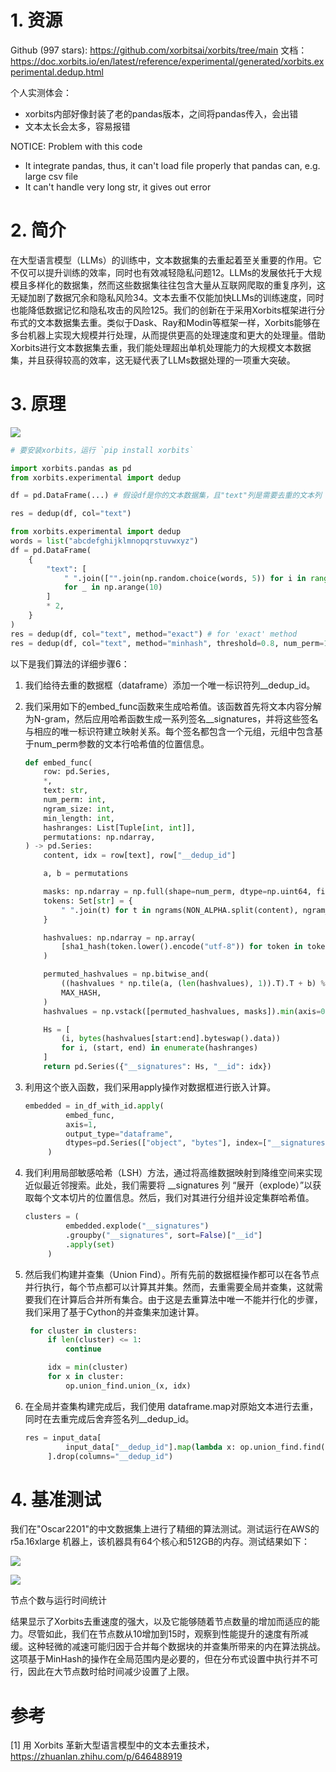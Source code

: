 # 1. 资源

Github (997 stars): https://github.com/xorbitsai/xorbits/tree/main
文档：https://doc.xorbits.io/en/latest/reference/experimental/generated/xorbits.experimental.dedup.html

个人实测体会：
- xorbits内部好像封装了老的pandas版本，之间将pandas传入，会出错
- 文本太长会太多，容易报错

NOTICE: Problem with this code
- It integrate pandas, thus, it can't load file properly that pandas can, e.g. large csv file
- It can't handle very long str, it gives out error

# 2. 简介

在大型语言模型（LLMs）的训练中，文本数据集的去重起着至关重要的作用。它不仅可以提升训练的效率，同时也有效减轻隐私问题12。LLMs的发展依托于大规模且多样化的数据集，然而这些数据集往往包含大量从互联网爬取的重复序列，这无疑加剧了数据冗余和隐私风险34。文本去重不仅能加快LLMs的训练速度，同时也能降低数据记忆和隐私攻击的风险125。我们的创新在于采用Xorbits框架进行分布式的文本数据集去重。类似于Dask、Ray和Modin等框架一样，Xorbits能够在多台机器上实现大规模并行处理，从而提供更高的处理速度和更大的处理量。借助Xorbits进行文本数据集去重，我们能处理超出单机处理能力的大规模文本数据集，并且获得较高的效率，这无疑代表了LLMs数据处理的一项重大突破。

# 3. 原理

![](.01_介绍_images/流程.png)

```python
# 要安装xorbits，运行 `pip install xorbits`

import xorbits.pandas as pd
from xorbits.experimental import dedup

df = pd.DataFrame(...) # 假设df是你的文本数据集，且"text"列是需要去重的文本列

res = dedup(df, col="text")
```

```python
from xorbits.experimental import dedup
words = list("abcdefghijklmnopqrstuvwxyz")
df = pd.DataFrame(
    {
        "text": [
            " ".join(["".join(np.random.choice(words, 5)) for i in range(50)])
            for _ in np.arange(10)
        ]
        * 2,
    }
)
res = dedup(df, col="text", method="exact") # for 'exact' method
res = dedup(df, col="text", method="minhash", threshold=0.8, num_perm=128, min_length=5, ngrams=5, seed=42) # for 'minhash' method
```

以下是我们算法的详细步骤6：

1. 我们给待去重的数据框（dataframe）添加一个唯一标识符列__dedup_id。
2. 我们采用如下的embed_func函数来生成哈希值。该函数首先将文本内容分解为N-gram，然后应用哈希函数生成一系列签名__signatures，并将这些签名与相应的唯一标识符建立映射关系。每个签名都包含一个元组，元组中包含基于num_perm参数的文本行哈希值的位置信息。

    ```python
    def embed_func(
        row: pd.Series,
        *,
        text: str,
        num_perm: int,
        ngram_size: int,
        min_length: int,
        hashranges: List[Tuple[int, int]],
        permutations: np.ndarray,
    ) -> pd.Series:
        content, idx = row[text], row["__dedup_id"]
    
        a, b = permutations
    
        masks: np.ndarray = np.full(shape=num_perm, dtype=np.uint64, fill_value=MAX_HASH)
        tokens: Set[str] = {
            " ".join(t) for t in ngrams(NON_ALPHA.split(content), ngram_size, min_length)
        }
    
        hashvalues: np.ndarray = np.array(
            [sha1_hash(token.lower().encode("utf-8")) for token in tokens], dtype=np.uint64
        )
    
        permuted_hashvalues = np.bitwise_and(
            ((hashvalues * np.tile(a, (len(hashvalues), 1)).T).T + b) % MERSENNE_PRIME,
            MAX_HASH,
        )
        hashvalues = np.vstack([permuted_hashvalues, masks]).min(axis=0)
    
        Hs = [
            (i, bytes(hashvalues[start:end].byteswap().data))
            for i, (start, end) in enumerate(hashranges)
        ]
        return pd.Series({"__signatures": Hs, "__id": idx})
    ```

3. 利用这个嵌入函数，我们采用apply操作对数据框进行嵌入计算。

    ```python
    embedded = in_df_with_id.apply(
             embed_func,
             axis=1,
             output_type="dataframe",
             dtypes=pd.Series(["object", "bytes"], index=["__signatures","__id"]),
         )
    ```

4. 我们利用局部敏感哈希（LSH）方法，通过将高维数据映射到降维空间来实现近似最近邻搜索。此处，我们需要将 __signatures 列 “展开（explode）”以获取每个文本切片的位置信息。然后，我们对其进行分组并设定集群哈希值。

    ```python
    clusters = (
             embedded.explode("__signatures")
             .groupby("__signatures", sort=False)["__id"]
             .apply(set)
         )
    ```
   
5. 然后我们构建并查集（Union Find）。所有先前的数据框操作都可以在各节点并行执行，每个节点都可以计算其并集。然而，去重需要全局并查集，这就需要我们在计算后合并所有集合。由于这是去重算法中唯一不能并行化的步骤，我们采用了基于Cython的并查集来加速计算。

    ```python
     for cluster in clusters:
         if len(cluster) <= 1:
             continue
    
         idx = min(cluster)
         for x in cluster:
             op.union_find.union_(x, idx)
    ```

6. 在全局并查集构建完成后，我们使用 dataframe.map对原始文本进行去重，同时在去重完成后舍弃签名列__dedup_id。

    ```python
    res = input_data[
             input_data["__dedup_id"].map(lambda x: op.union_find.find(x) == x)
         ].drop(columns="__dedup_id")
    ```
   
# 4. 基准测试

我们在"Oscar2201"的中文数据集上进行了精细的算法测试。测试运行在AWS的r5a.16xlarge 机器上，该机器具有64个核心和512GB的内存。测试结果如下：

![](.01_介绍_images/测试速度.png)

![](.01_介绍_images/多节点速度.png)

节点个数与运行时间统计


结果显示了Xorbits去重速度的强大，以及它能够随着节点数量的增加而适应的能力。尽管如此，我们在节点数从10增加到15时，观察到性能提升的速度有所减缓。这种轻微的减速可能归因于合并每个数据块的并查集所带来的内在算法挑战。这项基于MinHash的操作在全局范围内是必要的，但在分布式设置中执行并不可行，因此在大节点数时给时间减少设置了上限。

# 参考

[1] 用 Xorbits 革新大型语言模型中的文本去重技术，https://zhuanlan.zhihu.com/p/646488919